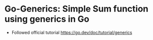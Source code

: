 # Go-Generics: Simple Sum function using generics in Go

- Followed official tutorial https://go.dev/doc/tutorial/generics
